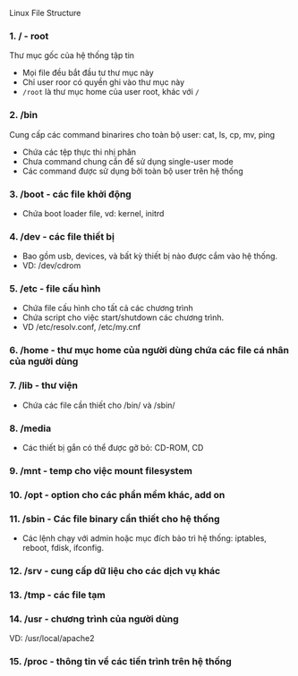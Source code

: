 Linux File Structure

### 1. /  - root
Thư mục gốc của hệ thống tập tin
- Mọi file đều bắt đầu tư thư mục này
- Chỉ user roor có quyền ghi vào thư mục này
- `/root` là thư mục home của user root, khác với `/`
### 2. /bin
Cung cấp các command binarires cho toàn bộ user: cat, ls, cp, mv, ping
- Chứa các tệp thực thi nhị phân
- Chưa command chung cần để sử dụng single-user mode
- Các command được sử dụng bởi toàn bộ user trên hệ thống
### 3. /boot - các file khởi động
- Chứa boot loader file, vd: kernel, initrd
### 4. /dev - các file thiết bị
- Bao gồm usb, devices, và bất kỳ thiết bị nào được cắm vào hệ thống.
- VD: /dev/cdrom
### 5. /etc - file cấu hình 
- Chứa file cấu hình cho tất cả các chương trình
- Chứa script cho việc start/shutdown các chương trình.
- VD /etc/resolv.conf, /etc/my.cnf 
### 6. /home - thư mục home của người dùng chứa các file cá nhân của người dùng
### 7. /lib - thư viện
- Chứa các file cần thiết cho /bin/ và /sbin/
### 8. /media 
- Các thiết bị gắn có thể được gỡ bỏ: CD-ROM, CD
### 9. /mnt -  temp cho việc mount filesystem
### 10. /opt - option cho các phần mềm khác, add on 
### 11. /sbin - Các file binary cần thiết cho hệ thống
- Các lệnh chạy với admin hoặc mục đích bảo trì hệ thống: iptables, reboot, fdisk, ifconfig.
### 12. /srv - cung cấp dữ liệu cho các dịch vụ khác
### 13. /tmp - các file tạm
### 14. /usr - chương trình của người dùng 
VD: /usr/local/apache2
### 15. /proc - thông tin về các tiến trình trên hệ thống
